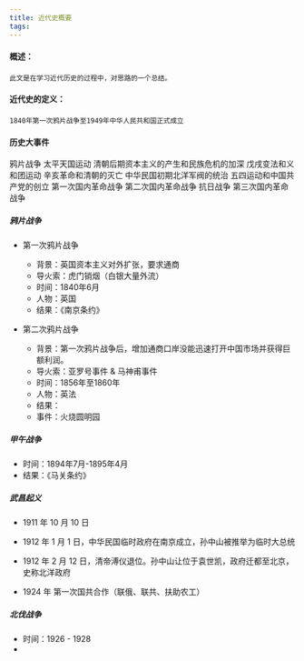 ```yaml
---
title: 近代史概要
tags:
---
```




#### 概述：
    此文是在学习近代历史的过程中，对思路的一个总结。

#### 近代史的定义：
    1840年第一次鸦片战争至1949年中华人民共和国正式成立

#### 历史大事件

鸦片战争
太平天国运动
清朝后期资本主义的产生和民族危机的加深
戊戌变法和义和团运动
辛亥革命和清朝的灭亡
中华民国初期北洋军阀的统治
五四运动和中国共产党的创立
第一次国内革命战争
第二次国内革命战争
抗日战争
第三次国内革命战争


##### 鸦片战争

+ 第一次鸦片战争
  + 背景：英国资本主义对外扩张，要求通商
  + 导火索：虎门销烟（白银大量外流）
  + 时间：1840年6月
  + 人物：英国
  + 结果：《南京条约》


+ 第二次鸦片战争
  + 背景：第一次鸦片战争后，增加通商口岸没能迅速打开中国市场并获得巨额利润。
  + 导火索：亚罗号事件 & 马神甫事件
  + 时间：1856年至1860年
  + 人物：英法
  + 结果：
  + 事件：火烧圆明园

##### 甲午战争
+ 时间：1894年7月-1895年4月
+ 结果：《马关条约》




##### 武昌起义
+ 1911 年 10 月 10 日
+ 1912 年 1 月 1 日，中华民国临时政府在南京成立，孙中山被推举为临时大总统
+ 1912 年 2 月 12 日，清帝溥仪退位。孙中山让位于袁世凯，政府迁都至北京，史称北洋政府


+ 1924 年 第一次国共合作（联俄、联共、扶助农工）

##### 北伐战争
+ 时间：1926 - 1928
+ 